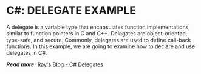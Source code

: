 <h1>C#: DELEGATE EXAMPLE</h1>

A delegate is a variable type that encapsulates function implementations, similar to function pointers in C and C++. Delegates are object-oriented, type-safe, and secure. Commonly, delegates are used to define call-back functions. In this example, we are going to examine how to declare and use delegates in C#.

<em><strong>Read more:</strong></em> <a href="https://raydeveloperonline.com/2018/02/19/cs-delegates/" rel="noopener" target="_blank">Ray's Blog - C# Delegates</a>
